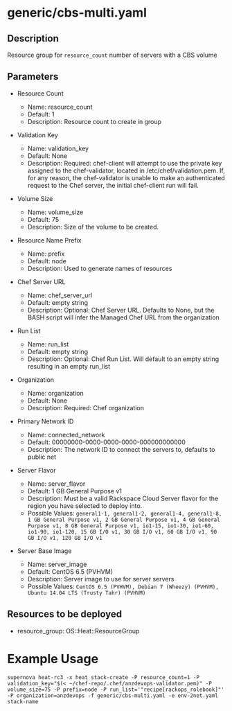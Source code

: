 # generic/cbs-multi.yaml

## Description
Resource group for ```resource_count``` number of servers with a CBS volume

## Parameters

* Resource Count
  * Name: resource_count
  * Default: 1
  * Description: Resource count to create in group

* Validation Key
  * Name: validation_key
  * Default: None
  * Description: Required: chef-client will attempt to use the private key assigned to the
chef-validator, located in /etc/chef/validation.pem. If, for any reason,
the chef-validator is unable to make an authenticated request to the
Chef server, the initial chef-client run will fail.

* Volume Size
  * Name: volume_size
  * Default: 75
  * Description: Size of the volume to be created.

* Resource Name Prefix
  * Name: prefix
  * Default: node
  * Description: Used to generate names of resources

* Chef Server URL
  * Name: chef_server_url
  * Default: empty string
  * Description: Optional: Chef Server URL. Defaults to None, but the BASH script will infer the Managed Chef URL from the organization

* Run List
  * Name: run_list
  * Default: empty string
  * Description: Optional: Chef Run List. Will default to an empty string resulting in an empty run_list

* Organization
  * Name: organization
  * Default: None
  * Description: Required: Chef organization

* Primary Network ID
  * Name: connected_network
  * Default: 00000000-0000-0000-0000-000000000000
  * Description: The network ID to connect the servers to, defaults to public net

* Server Flavor
  * Name: server_flavor
  * Default: 1 GB General Purpose v1
  * Description: Must be a valid Rackspace Cloud Server flavor for the region you have
selected to deploy into.
  * Possible Values: ```general1-1, general1-2, general1-4, general1-8, 1 GB General Purpose v1, 2 GB General Purpose v1, 4 GB General Purpose v1, 8 GB General Purpose v1, io1-15, io1-30, io1-60, io1-90, io1-120, 15 GB I/O v1, 30 GB I/O v1, 60 GB I/O v1, 90 GB I/O v1, 120 GB I/O v1```

* Server Base Image
  * Name: server_image
  * Default: CentOS 6.5 (PVHVM)
  * Description: Server image to use for server servers
  * Possible Values: ```CentOS 6.5 (PVHVM), Debian 7 (Wheezy) (PVHVM), Ubuntu 14.04 LTS (Trusty Tahr) (PVHVM)```

## Resources to be deployed
* resource_group: OS::Heat::ResourceGroup

# Example Usage
```supernova heat-rc3 -x heat stack-create -P resource_count=1 -P validation_key="$(< ~/chef-repo/.chef/anzdevops-validator.pem)" -P volume_size=75 -P prefix=node -P run_list='"recipe[rackops_rolebook]"' -P organization=anzdevops -f generic/cbs-multi.yaml -e env-2net.yaml stack-name ```
